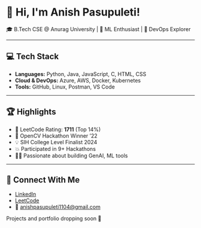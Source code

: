 # 👋 Hi, I'm Anish Pasupuleti!                 
                                  
🎓 B.Tech CSE @ Anurag University | 🧠 ML Enthusiast | 🚀 DevOps Explorer                                                                
        
---                                      
                                        
## 💻 Tech Stack                     
              
- **Languages:** Python, Java, JavaScript, C, HTML, CSS         
- **Cloud & DevOps:** Azure, AWS, Docker, Kubernetes    
- **Tools:** GitHub, Linux, Postman, VS Code
 
---

## 🏆 Highlights

- 🧠 LeetCode Rating: **1711** (Top 14%) 
- 🥇 OpenCV Hackathon Winner ’22
- 💡 SIH College Level Finalist 2024
- 💥 Participated in 9+ Hackathons
- 👨‍💻 Passionate about building GenAI, ML tools

--- 

## 🔗 Connect With Me

- [LinkedIn](https://www.linkedin.com/in/anishpasupuleti/)
- [LeetCode](https://leetcode.com/u/AnishSai/)
- 📧 anishpasupuleti1104@gmail.com

Projects and portfolio dropping soon 🚀
